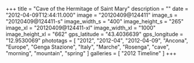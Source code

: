 +++
title = "Cave of the Hermitage of Saint Mary"
description = ""
date = "2012-04-09T12:44:11.000"
image = "20120409@124411"
image_s = "20120409@124411-s"
image_width_s = "400"
image_height_s = "265"
image_xl = "20120409@124411-xl"
image_width_xl = "1000"
image_height_xl = "662"
gps_latitude = "43.4036639"
gps_longitude = "12.9530069"
phototags = [ "2012", "2012-04", "2012-04-09", "Ancona", "Europe", "Genga Stazione", "Italy", "Marche", "Rosenga", "cave", "morning", "mountain", "spring" ]
galleries = [ "2012 Timeline" ]
+++
